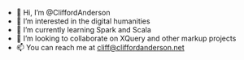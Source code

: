 - 👋 Hi, I’m @CliffordAnderson
- 👀 I’m interested in the digital humanities
- 🌱 I’m currently learning Spark and Scala
- 💞️ I’m looking to collaborate on XQuery and other markup projects
- 📫 You can reach me at cliff@cliffordanderson.net

<!---
CliffordAnderson/CliffordAnderson is a ✨ special ✨ repository because its `README.md` (this file) appears on your GitHub profile.
You can click the Preview link to take a look at your changes.
--->
